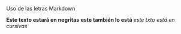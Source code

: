 Uso de las letras Markdown

**Este texto estará en negritas**
__este también lo está__
*este txto está en cursivas*

